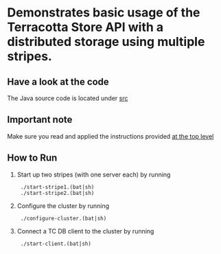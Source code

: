 Demonstrates basic usage of the Terracotta Store API with a distributed storage using multiple stripes.
===========================================================================================

Have a look at the code
-----------------------
The Java source code is located under [src](src/)

Important note
--------------
Make sure you read and applied the instructions provided [at the top level](../../../)

How to Run
----------
1. Start up two stripes (with one server each) by running 

        ./start-stripe1.(bat|sh)
        ./start-stripe2.(bat|sh)
        
2. Configure the cluster by running 

        ./configure-cluster.(bat|sh)
        
3. Connect a TC DB client to the cluster by running 
        
        ./start-client.(bat|sh)
